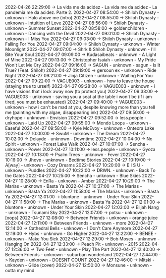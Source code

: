2022-04-26 22:29:00 -> La vida me da acidez - La vida me da acidez - La pandemia me da acidez. Parte 2.
2022-04-27 08:54:00 -> Shiloh Dynasty - unknown - Halo above me (intro)
2022-04-27 08:55:00 -> Shiloh Dynasty - unknown - Intuition of Love
2022-04-27 08:56:00 -> Shiloh Dynasty - unknown - Summer Sunset
2022-04-27 08:58:00 -> goldenchildren - unknown - Dancing with the Devil
2022-04-27 09:01:00 -> Shiloh Dynasty - unknown - I Miss You
2022-04-27 09:03:00 -> Shiloh Dynasty - unknown - Falling For You
2022-04-27 09:04:00 -> Shiloh Dynasty - unknown - Winter Moonlight
2022-04-27 09:07:00 -> Shrk & Shiloh Dynasty - unknown - I'll Bite Your Soul
2022-04-27 09:09:00 -> Kudasaibeats - unknown - A Light of Mine
2022-04-27 09:13:00 -> Christopher Isaiah - unknown - My Pride Won't Let Me Cry
2022-04-27 09:16:00 -> SAGUN - unknown - sagun - Is It True? (Feat. Shiloh)
2022-04-27 09:19:00 -> gersoun ex - unknown - Ride Night
2022-04-27 09:21:00 -> Jinja Citizen - unknown - Waiting For You
2022-04-27 09:22:00 -> VAGUE003 - unknown - how to leave the house (staying true to urself)
2022-04-27 09:28:00 -> VAGUE003 - unknown - i have visions that i lock away now (to protect you)
2022-04-27 09:33:00 -> VAGUE003 - unknown - saving you a seat at the table i won't be (if i am tired, you must be exhausted)
2022-04-27 09:40:00 -> VAGUE003 - unknown - how i can't be mad at you, despite knowing more than you tell me (painting with my algae, disappearing ink)
2022-04-27 09:50:00 -> dryhope - unknown - Envision
2022-04-27 09:52:00 -> less.people - unknown - Laid Up
2022-04-27 09:55:00 -> Mondo Loops - unknown - Easeful
2022-04-27 09:58:00 -> Kyle McEvoy - unknown - Onteora Lake
2022-04-27 10:00:00 -> SwuM - unknown - The Dream
2022-04-27 10:02:00 -> Delayde - unknown - Downtime
2022-04-27 10:04:00 -> No Spirit - unknown - Forest Lake Walk
2022-04-27 10:07:00 -> Sencha - unknown - Power
2022-04-27 10:11:00 -> less.people - unknown - Gyoza
2022-04-27 10:13:00 -> Psalm Trees - unknown - Fever
2022-04-27 10:16:00 -> Jhove - unknown - Bedtime Stories
2022-04-27 10:19:00 -> A[way] - unknown - Cozy Dreams
2022-04-27 10:20:00 -> E I S U - unknown - Puddles
2022-04-27 10:22:00 -> DRWN. - unknown - Back To the Gates
2022-04-27 10:25:00 -> Sencha - unknown - Blue Skies
2022-04-27 10:28:00 -> EnRa - unknown - Amber
2022-04-27 10:29:00 -> The Marías - unknown - Basta Ya
2022-04-27 10:37:00 -> The Marías - unknown - Basta Ya
2022-04-27 11:58:00 -> The Marías - unknown - Basta Ya
2022-04-27 12:01:00 -> bluntone - unknown - Under Your Skin
2022-04-27 11:58:00 -> The Marías - unknown - Basta Ya
2022-04-27 12:01:00 -> bluntone - unknown - Under Your Skin
2022-04-27 12:03:00 -> Elijah Nang - unknown - Tsunami Sky
2022-04-27 12:07:00 -> potsu - unknown - [oops]
2022-04-27 12:08:00 -> Between Friends - unknown - orange juice
2022-04-27 12:11:00 -> Between Friends - unknown - more
2022-04-27 12:14:00 -> Cathedral Bells - unknown - I Don't Care Anymore
2022-04-27 12:19:00 -> Hybs - unknown - Go Higher
2022-04-27 12:22:00 -> BENEE - unknown - Make You Sick
2022-04-27 12:29:00 -> Bob Moses - unknown - Hanging On
2022-04-27 12:33:00 -> Peach Pit - unknown - 2015
2022-04-27 12:36:00 -> Two Feet - unknown - Play The Part
2022-04-27 12:40:00 -> Between Friends - unknown - suburban wonderland
2022-04-27 12:44:00 -> Kayden - unknown - DOESNT COUNT
2022-04-27 12:46:00 -> Mitski - unknown - Glide (cover)
2022-04-27 12:50:00 -> Monsune - unknown - outta my mind
